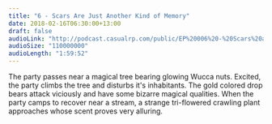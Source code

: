 ```yaml
---
title: "6 - Scars Are Just Another Kind of Memory"
date: 2018-02-16T06:30:00+13:00
draft: false
audioLink: "http://podcast.casualrp.com/public/EP%20006%20-%20Scars%20are%20Just%20Another%20Kind%20of%20Memory%20.mp3"
audioSize: "110000000"
audioLength: "1:59:52"
---
```


The party passes near a magical tree bearing glowing Wucca nuts. Excited, the party climbs the tree and disturbs it's inhabitants. The gold colored drop bears attack viciously and have some bizarre magical qualities. When the party camps to recover near a stream, a strange tri-flowered crawling plant approaches whose scent proves very alluring.
